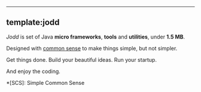 -----
template:jodd
-----

*Jodd* is set of Java **micro frameworks**, **tools** and **utilities**, under **1.5 MB**.

Designed with [common sense](principle.html) to make things simple, but not simpler.

Get things done. Build your beautiful ideas. Run your startup.

And enjoy the coding.

*[SCS]: Simple Common Sense